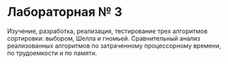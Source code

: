 # Лабораторная № 3

Изучение, разработка, реализация, тестирование трех алгоритмов сортировки: выбором, Шелла и гномьей.
Сравнительный анализ реализованных алгоритмов по затраченному процессорному времени, по трудоемкости и по памяти.
